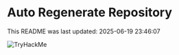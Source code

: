 # Auto Regenerate Repository

This README was last updated: 2025-06-19 23:46:07

 ![TryHackMe](https://tryhackme.com/badge/533634)